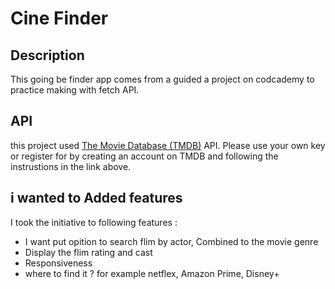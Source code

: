# Cine Finder 

## Description
This going be finder app comes from a guided a project on codcademy to practice making with fetch API.



##  API
this project used [The Movie Database (TMDB)](https://developer.themoviedb.org/docs/getting-started) API. Please use your own key or register for by creating an account on TMDB and following the instrustions in the link above.

##  i wanted to Added features 
 I took the initiative to following features :
- I want put opition to search flim by actor, Combined to the movie genre
- Display the flim rating and cast
- Responsiveness
- where to find it ? for example netflex, Amazon Prime, Disney+
